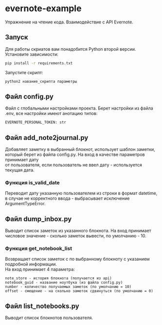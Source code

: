 # evernote-example
Упражнение на чтение кода. Взаимодействие с API Evernote.

## Запуск
Для работы скриатов вам понадобится Python второй версии.
Установите зависимости:
```sh
pip install -r requirements.txt
```
Запустите скрипт:
```sh
python2 навание_скрипта параметры
```

## Файл config.py
Файл с глобальными настройками проекта. Берет настройки из файла .env, все настройки имеют анотацию типов:
```sh
EVERNOTE_PERSONAL_TOKEN: str
```

## Файл add_note2journal.py
Добавляет заметку в выбранный блокнот, использует шаблон заметки, который берет из файла config.py. На вход в качестве параметров принимает дату  
от пользователя, если пользователь не ввел дату - используется текущая дата.

### Функция is_valid_date
Переводит дату указанную пользователем из строки в формат datetime, в случае не корректного ввода - выбрасывает исключение ArgumentTypeError.

## Файл dump_inbox.py
Выводит список заметок из указанного блокнота. На вход принимает числовое значение - сколько заметок вывести, по умолчанию - 10.

### Функция get_notebook_list
Возвращает список заметок с по выбранному блокноту с указанием подробной информации.  
На вход принимает 4 параметра:
```
note_store - история блокнота (получается из api)  
notebook_guid - название ноутбука (из файла config.py)  
number - количество получаемых заметок (по умолчанию = 10)  
offset - смещение - на сколько заметок сдвинуться (по умолчанию = 0)  
```

## Файл list_notebooks.py
Выводит список блокнотов пользователя.
